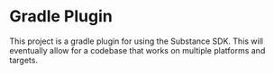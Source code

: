 # Gradle Plugin
This project is a gradle plugin for using the Substance SDK. This will eventually allow for a codebase that works on multiple platforms and targets.
